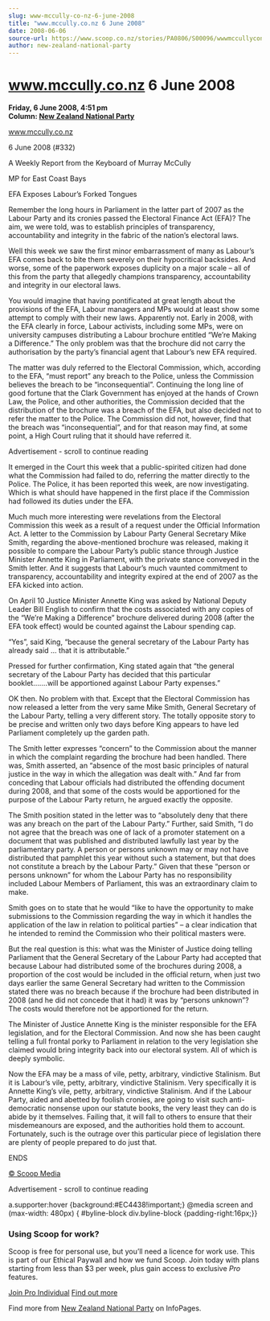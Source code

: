 ```yaml
---
slug: www-mccully-co-nz-6-june-2008
title: "www.mccully.co.nz 6 June 2008"
date: 2008-06-06
source-url: https://www.scoop.co.nz/stories/PA0806/S00096/wwwmccullyconz-6-june-2008.htm
author: new-zealand-national-party
---
```

www.mccully.co.nz 6 June 2008
=============================

**Friday, 6 June 2008, 4:51 pm**  
**Column: [New Zealand National Party](https://info.scoop.co.nz/New_Zealand_National_Party)**

  
www.mccully.co.nz

6 June 2008 (#332)

A Weekly Report from the Keyboard of Murray McCully

MP for East Coast Bays

EFA Exposes Labour’s Forked Tongues

Remember the long hours in Parliament in the latter part of 2007 as the Labour Party and its cronies passed the Electoral Finance Act (EFA)? The aim, we were told, was to establish principles of transparency, accountability and integrity in the fabric of the nation’s electoral laws.

Well this week we saw the first minor embarrassment of many as Labour’s EFA comes back to bite them severely on their hypocritical backsides. And worse, some of the paperwork exposes duplicity on a major scale – all of this from the party that allegedly champions transparency, accountability and integrity in our electoral laws.

You would imagine that having pontificated at great length about the provisions of the EFA, Labour managers and MPs would at least show some attempt to comply with their new laws. Apparently not. Early in 2008, with the EFA clearly in force, Labour activists, including some MPs, were on university campuses distributing a Labour brochure entitled “We’re Making a Difference.” The only problem was that the brochure did not carry the authorisation by the party’s financial agent that Labour’s new EFA required.

The matter was duly referred to the Electoral Commission, which, according to the EFA, “must report” any breach to the Police, unless the Commission believes the breach to be “inconsequential”. Continuing the long line of good fortune that the Clark Government has enjoyed at the hands of Crown Law, the Police, and other authorities, the Commission decided that the distribution of the brochure was a breach of the EFA, but also decided not to refer the matter to the Police. The Commission did not, however, find that the breach was “inconsequential”, and for that reason may find, at some point, a High Court ruling that it should have referred it.

Advertisement - scroll to continue reading





It emerged in the Court this week that a public-spirited citizen had done what the Commission had failed to do, referring the matter directly to the Police. The Police, it has been reported this week, are now investigating. Which is what should have happened in the first place if the Commission had followed its duties under the EFA.

Much much more interesting were revelations from the Electoral Commission this week as a result of a request under the Official Information Act. A letter to the Commission by Labour Party General Secretary Mike Smith, regarding the above-mentioned brochure was released, making it possible to compare the Labour Party’s public stance through Justice Minister Annette King in Parliament, with the private stance conveyed in the Smith letter. And it suggests that Labour’s much vaunted commitment to transparency, accountability and integrity expired at the end of 2007 as the EFA kicked into action.

On April 10 Justice Minister Annette King was asked by National Deputy Leader Bill English to confirm that the costs associated with any copies of the “We’re Making a Difference” brochure delivered during 2008 (after the EFA took effect) would be counted against the Labour spending cap.

“Yes”, said King, “because the general secretary of the Labour Party has already said … that it is attributable.”

Pressed for further confirmation, King stated again that “the general secretary of the Labour Party has decided that this particular booklet…….will be apportioned against Labour Party expenses.”

OK then. No problem with that. Except that the Electoral Commission has now released a letter from the very same Mike Smith, General Secretary of the Labour Party, telling a very different story. The totally opposite story to be precise and written only two days before King appears to have led Parliament completely up the garden path.

The Smith letter expresses “concern” to the Commission about the manner in which the complaint regarding the brochure had been handled. There was, Smith asserted, an “absence of the most basic principles of natural justice in the way in which the allegation was dealt with.” And far from conceding that Labour officials had distributed the offending document during 2008, and that some of the costs would be apportioned for the purpose of the Labour Party return, he argued exactly the opposite.

The Smith position stated in the letter was to “absolutely deny that there was any breach on the part of the Labour Party.” Further, said Smith, “I do not agree that the breach was one of lack of a promoter statement on a document that was published and distributed lawfully last year by the parliamentary party. A person or persons unknown may or may not have distributed that pamphlet this year without such a statement, but that does not constitute a breach by the Labour Party.” Given that these “person or persons unknown” for whom the Labour Party has no responsibility included Labour Members of Parliament, this was an extraordinary claim to make.

Smith goes on to state that he would “like to have the opportunity to make submissions to the Commission regarding the way in which it handles the application of the law in relation to political parties” – a clear indication that he intended to remind the Commission who their political masters were.

But the real question is this: what was the Minister of Justice doing telling Parliament that the General Secretary of the Labour Party had accepted that because Labour had distributed some of the brochures during 2008, a proportion of the cost would be included in the official return, when just two days earlier the same General Secretary had written to the Commission stated there was no breach because if the brochure had been distributed in 2008 (and he did not concede that it had) it was by “persons unknown”? The costs would therefore not be apportioned for the return.

The Minister of Justice Annette King is the minister responsible for the EFA legislation, and for the Electoral Commission. And now she has been caught telling a full frontal porky to Parliament in relation to the very legislation she claimed would bring integrity back into our electoral system. All of which is deeply symbolic.

Now the EFA may be a mass of vile, petty, arbitrary, vindictive Stalinism. But it is Labour’s vile, petty, arbitrary, vindictive Stalinism. Very specifically it is Annette King’s vile, petty, arbitrary, vindictive Stalinism. And if the Labour Party, aided and abetted by foolish cronies, are going to visit such anti-democratic nonsense upon our statute books, the very least they can do is abide by it themselves. Failing that, it will fall to others to ensure that their misdemeanours are exposed, and the authorities hold them to account. Fortunately, such is the outrage over this particular piece of legislation there are plenty of people prepared to do just that.

ENDS

[© Scoop Media](http://www.scoop.co.nz/about/terms.html)  

Advertisement - scroll to continue reading



a.supporter:hover {background:#EC4438!important;} @media screen and (max-width: 480px) { #byline-block div.byline-block {padding-right:16px;}}

### Using Scoop for work?

Scoop is free for personal use, but you’ll need a licence for work use. This is part of our Ethical Paywall and how we fund Scoop. Join today with plans starting from less than $3 per week, plus gain access to exclusive _Pro_ features.  
  
[Join Pro Individual](https://pro.scoop.co.nz/Individual/?from=ProIn24) [Find out more](https://pro.scoop.co.nz/using-scoop-for-work/?from=ProIn24)

Find more from [New Zealand National Party](https://info.scoop.co.nz/New_Zealand_National_Party) on InfoPages.